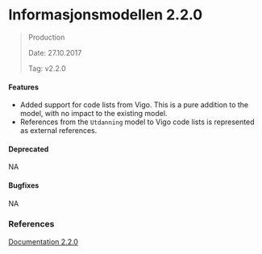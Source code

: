 # Informasjonsmodellen 2.2.0

> Production
>
> Date: 27.10.2017
>
> Tag: v2.2.0

#### Features

* Added support for code lists from Vigo.  This is a pure addition to the model, with no impact to the existing model.
* References from the `Utdanning` model to Vigo code lists is represented as external references.

#### Deprecated

NA

#### Bugfixes

NA

### References

[Documentation 2.2.0](https://informasjonsmodell.felleskomponent.no/?v=v2.2.0)